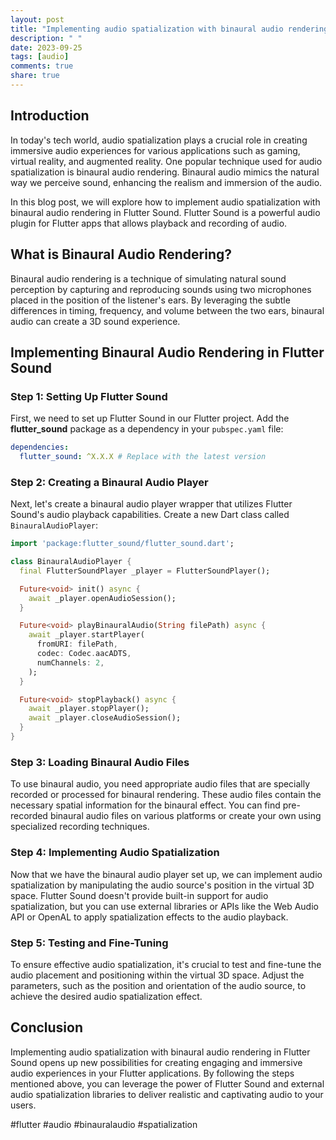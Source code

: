 ```yaml
---
layout: post
title: "Implementing audio spatialization with binaural audio rendering in Flutter Sound"
description: " "
date: 2023-09-25
tags: [audio]
comments: true
share: true
---
```


## Introduction
In today's tech world, audio spatialization plays a crucial role in creating immersive audio experiences for various applications such as gaming, virtual reality, and augmented reality. One popular technique used for audio spatialization is binaural audio rendering. Binaural audio mimics the natural way we perceive sound, enhancing the realism and immersion of the audio.

In this blog post, we will explore how to implement audio spatialization with binaural audio rendering in Flutter Sound. Flutter Sound is a powerful audio plugin for Flutter apps that allows playback and recording of audio.

## What is Binaural Audio Rendering?
Binaural audio rendering is a technique of simulating natural sound perception by capturing and reproducing sounds using two microphones placed in the position of the listener's ears. By leveraging the subtle differences in timing, frequency, and volume between the two ears, binaural audio can create a 3D sound experience.

## Implementing Binaural Audio Rendering in Flutter Sound

### Step 1: Setting Up Flutter Sound
First, we need to set up Flutter Sound in our Flutter project. Add the **flutter_sound** package as a dependency in your `pubspec.yaml` file:

```yaml
dependencies:
  flutter_sound: ^X.X.X # Replace with the latest version
```

### Step 2: Creating a Binaural Audio Player
Next, let's create a binaural audio player wrapper that utilizes Flutter Sound's audio playback capabilities. Create a new Dart class called `BinauralAudioPlayer`:

```dart
import 'package:flutter_sound/flutter_sound.dart';

class BinauralAudioPlayer {
  final FlutterSoundPlayer _player = FlutterSoundPlayer();

  Future<void> init() async {
    await _player.openAudioSession();
  }

  Future<void> playBinauralAudio(String filePath) async {
    await _player.startPlayer(
      fromURI: filePath,
      codec: Codec.aacADTS,
      numChannels: 2,
    );
  }

  Future<void> stopPlayback() async {
    await _player.stopPlayer();
    await _player.closeAudioSession();
  }
}
```

### Step 3: Loading Binaural Audio Files
To use binaural audio, you need appropriate audio files that are specially recorded or processed for binaural rendering. These audio files contain the necessary spatial information for the binaural effect. You can find pre-recorded binaural audio files on various platforms or create your own using specialized recording techniques.

### Step 4: Implementing Audio Spatialization
Now that we have the binaural audio player set up, we can implement audio spatialization by manipulating the audio source's position in the virtual 3D space. Flutter Sound doesn't provide built-in support for audio spatialization, but you can use external libraries or APIs like the Web Audio API or OpenAL to apply spatialization effects to the audio playback.

### Step 5: Testing and Fine-Tuning
To ensure effective audio spatialization, it's crucial to test and fine-tune the audio placement and positioning within the virtual 3D space. Adjust the parameters, such as the position and orientation of the audio source, to achieve the desired audio spatialization effect.

## Conclusion
Implementing audio spatialization with binaural audio rendering in Flutter Sound opens up new possibilities for creating engaging and immersive audio experiences in your Flutter applications. By following the steps mentioned above, you can leverage the power of Flutter Sound and external audio spatialization libraries to deliver realistic and captivating audio to your users.

#flutter #audio #binauralaudio #spatialization